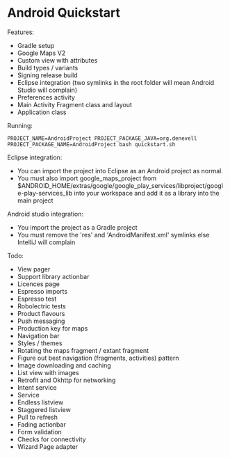 Android Quickstart
==================

Features:

- Gradle setup
- Google Maps V2
- Custom view with attributes
- Build types / variants
- Signing release build
- Eclipse integration (two symlinks in the root folder will mean Android Studio will complain)
- Preferences activity
- Main Activity Fragment class and layout
- Application class

Running:

	PROJECT_NAME=AndroidProject PROJECT_PACKAGE_JAVA=org.denevell PROJECT_PACKAGE_NAME=AndroidProject bash quickstart.sh

Eclipse integration:

- You can import the project into Eclipse as an Android project as normal.
- You must also import google_maps_project from $ANDROID_HOME/extras/google/google_play_services/libproject/google-play-services_lib into your workspace and add it as a library into the main project

Android studio integration:

- You import the project as a Gradle project
- You must remove the 'res' and 'AndroidManifest.xml' symlinks else IntelliJ will complain 

Todo:

- View pager
- Support library actionbar
- Licences page
- Espresso imports
- Espresso test
- Robolectric tests
- Product flavours
- Push messaging
- Production key for maps
- Navigation bar
- Styles / themes
- Rotating the maps fragment / extant fragment
- Figure out best navigation (fragments, activities) pattern
- Image downloading and caching
- List view with images
- Retrofit and Okhttp for networking
- Intent service
- Service
- Endless listview
- Staggered listview
- Pull to refresh
- Fading actionbar
- Form validation
- Checks for connectivity
- Wizard Page adapter
